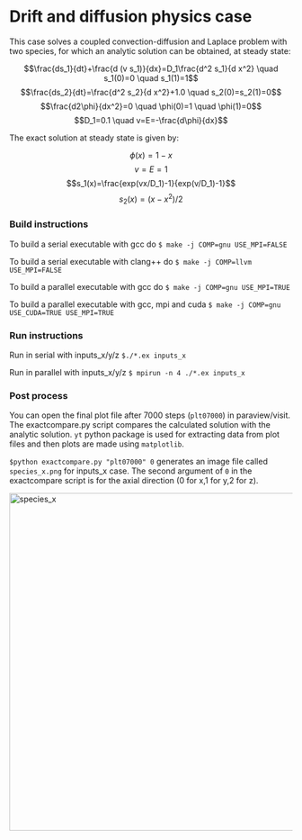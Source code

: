# Drift and diffusion physics case

This case solves a coupled convection-diffusion and Laplace problem 
with two species, for which an analytic solution can be obtained, at steady state:

$$\frac{ds_1}{dt}+\frac{d (v s_1)}{dx}=D_1\frac{d^2 s_1}{d x^2} \quad s_1(0)=0 \quad s_1(1)=1$$
$$\frac{ds_2}{dt}=\frac{d^2 s_2}{d x^2}+1.0 \quad s_2(0)=s_2(1)=0$$
$$\frac{d2\phi}{dx^2}=0 \quad \phi(0)=1 \quad \phi(1)=0$$
$$D_1=0.1 \quad v=E=-\frac{d\phi}{dx}$$

The exact solution at steady state is given by:

$$\phi(x)=1-x$$
$$v=E=1$$
$$s_1(x)=\frac{exp(vx/D_1)-1}{exp(v/D_1)-1}$$
$$s_2(x)=(x-x^2)/2$$

### Build instructions

To build a serial executable with gcc do
`$ make -j COMP=gnu USE_MPI=FALSE`

To build a serial executable with clang++ do
`$ make -j COMP=llvm USE_MPI=FALSE`

To build a parallel executable with gcc do
`$ make -j COMP=gnu USE_MPI=TRUE`

To build a parallel executable with gcc, mpi and cuda
`$ make -j COMP=gnu USE_CUDA=TRUE USE_MPI=TRUE`

### Run instructions

Run in serial with inputs_x/y/z
`$./*.ex inputs_x`


Run in parallel with inputs_x/y/z
`$ mpirun -n 4 ./*.ex inputs_x`

### Post process

You can open the final plot file after 7000 steps (`plt07000`) in 
paraview/visit. The exactcompare.py script compares
the calculated solution with the analytic solution.
`yt` python package is used for extracting data from 
plot files and then plots are made using `matplotlib`.

`$python exactcompare.py "plt07000" 0` generates an image
file called `species_x.png` for inputs_x case. The second argument 
of `0` in the exactcompare script is for the axial direction (0 for x,1 for y,2 for z).

<img width="600" alt="species_x" src="https://github.com/user-attachments/assets/53b2b61c-2106-4cb2-96dd-427e64f00368" />



